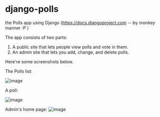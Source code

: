 # django-polls
the Polls app using Django (https://docs.djangoproject.com -- by monkey manner :P )

The app consists of two parts:

1. A public site that lets people view polls and vote in them.
2. An admin site that lets you add, change, and delete polls.

Here're some screenshots below.

The Polls list:

![image](https://user-images.githubusercontent.com/99740967/195369496-504d9e28-9c88-4b13-8223-d5871067fbfa.png)

A poll:

![image](https://user-images.githubusercontent.com/99740967/195369796-c1e85b1f-af62-45bc-883f-3bc1f0c2843c.png)


Admin's home page:
![image](https://user-images.githubusercontent.com/99740967/195368754-3bebb0e7-7829-4dbb-8813-676c20cc29c8.png)
